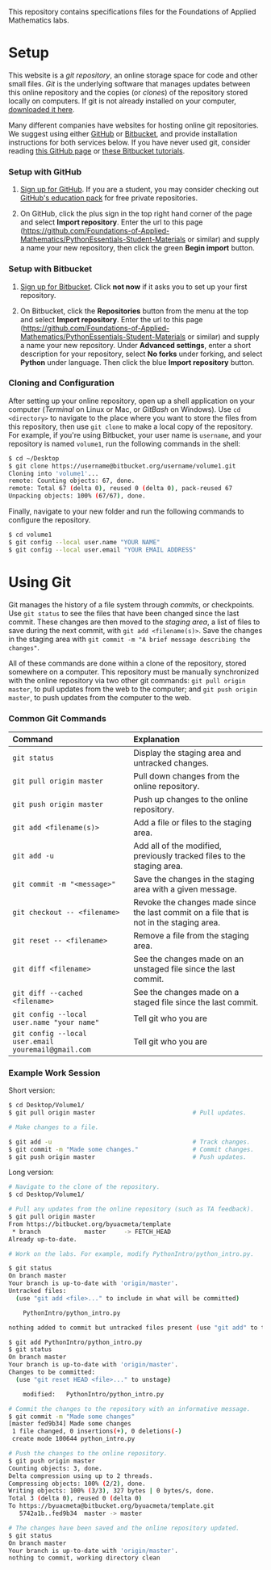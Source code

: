 This repository contains specifications files for the Foundations of Applied Mathematics labs.

# Setup

This website is a _git repository_, an online storage space for code and other small files.
_Git_ is the underlying software that manages updates between this online repository and the copies (or _clones_) of the repository stored locally on computers.
If git is not already installed on your computer, [downloaded it here](http://git-scm.com/downloads).

Many different companies have websites for hosting online git repositories.
We suggest using either [GitHub](https://github.com) or [Bitbucket](https://bitbucket.org), and provide installation instructions for both services below.
If you have never used git, consider reading [this GitHub page](https://help.github.com/articles/set-up-git/) or [these Bitbucket tutorials](https://www.atlassian.com/git/tutorials).

### Setup with GitHub

1. [Sign up for GitHub](https://github.com).
If you are a student, you may consider checking out [GitHub's education pack](https://education.github.com/) for free private repositories.

2. On GitHub, click the plus sign in the top right hand corner of the page and select **Import repository**.
Enter the url to this page (https://github.com/Foundations-of-Applied-Mathematics/PythonEssentials-Student-Materials or similar) and supply a name your new repository, then click the green **Begin import** button.

### Setup with Bitbucket

1. [Sign up for Bitbucket](https://bitbucket.org).
Click **not now** if it asks you to set up your first repository.

2. On Bitbucket, click the **Repositories** button from the menu at the top and select **Import repository**.
Enter the url to this page (https://github.com/Foundations-of-Applied-Mathematics/PythonEssentials-Student-Materials or similar) and supply a name your new repository.
Under **Advanced settings**, enter a short description for your repository, select **No forks** under forking, and select **Python** under language.
Then click the blue **Import repository** button.

### Cloning and Configuration

After setting up your online repository, open up a shell application on your computer (_Terminal_ on Linux or Mac, or _GitBash_ on Windows).
Use `cd <directory>` to navigate to the place where you want to store the files from this repository, then use `git clone` to make a local copy of the repository.
For example, if you're using Bitbucket, your user name is `username`, and your repository is named `volume1`, run the following commands in the shell:

```bash
$ cd ~/Desktop
$ git clone https://username@bitbucket.org/username/volume1.git
Cloning into 'volume1'...
remote: Counting objects: 67, done.
remote: Total 67 (delta 0), reused 0 (delta 0), pack-reused 67
Unpacking objects: 100% (67/67), done.
```

Finally, navigate to your new folder and run the following commands to configure the repository.

```bash
$ cd volume1
$ git config --local user.name "YOUR NAME"
$ git config --local user.email "YOUR EMAIL ADDRESS"
```

# Using Git

Git manages the history of a file system through _commits_, or checkpoints.
Use `git status` to see the files that have been changed since the last commit.
These changes are then moved to the _staging area_, a list of files to save during the next commit, with `git add <filename(s)>`.
Save the changes in the staging area with `git commit -m "A brief message describing the changes"`.

All of these commands are done within a clone of the repository, stored somewhere on a computer.
This repository must be manually synchronized with the online repository via two other git commands: `git pull origin master`, to pull updates from the web to the computer; and `git push origin master`, to push updates from the computer to the web.

### Common Git Commands

| Command                     | Explanation                                    |
|:------------------------------------------------|:---------------------------|
| `git status`               | Display the staging area and untracked changes.|
| `git pull origin master`   | Pull down changes from the online repository.  |
| `git push origin master`   | Push up changes to the online repository.      |
| `git add <filename(s)>`    | Add a file or files to the staging area.       |
| `git add -u`               | Add all of the modified, previously tracked files to the staging area.|
| `git commit -m "<message>"` | Save the changes in the staging area with a given message.|
| `git checkout -- <filename>` | Revoke the changes made since the last commit on a file that is not in the staging area. |
| `git reset -- <filename>`  | Remove a file from the staging area.           |
| `git diff <filename>`      | See the changes made on an unstaged file since the last commit.|
| `git diff --cached <filename>` | See the changes made on a staged file since the last commit.|
| `git config --local user.name "your name"` | Tell git who you are |
| `git config --local user.email youremail@gmail.com` | Tell git who you are |

### Example Work Session

Short version:
```bash
$ cd Desktop/Volume1/
$ git pull origin master                           # Pull updates.

# Make changes to a file.

$ git add -u                                       # Track changes.
$ git commit -m "Made some changes."               # Commit changes.
$ git push origin master                           # Push updates.
```

Long version:
```bash
# Navigate to the clone of the repository.
$ cd Desktop/Volume1/

# Pull any updates from the online repository (such as TA feedback).
$ git pull origin master
From https://bitbucket.org/byuacmeta/template
 * branch            master     -> FETCH_HEAD
Already up-to-date.

# Work on the labs. For example, modify PythonIntro/python_intro.py.

$ git status
On branch master
Your branch is up-to-date with 'origin/master'.
Untracked files:
  (use "git add <file>..." to include in what will be committed)

    PythonIntro/python_intro.py

nothing added to commit but untracked files present (use "git add" to track)

$ git add PythonIntro/python_intro.py 
$ git status
On branch master
Your branch is up-to-date with 'origin/master'.
Changes to be committed:
  (use "git reset HEAD <file>..." to unstage)

    modified:   PythonIntro/python_intro.py

# Commit the changes to the repository with an informative message.
$ git commit -m "Made some changes"
[master fed9b34] Made some changes
 1 file changed, 0 insertions(+), 0 deletions(-)
 create mode 100644 python_intro.py

# Push the changes to the online repository.
$ git push origin master
Counting objects: 3, done.
Delta compression using up to 2 threads.
Compressing objects: 100% (2/2), done.
Writing objects: 100% (3/3), 327 bytes | 0 bytes/s, done.
Total 3 (delta 0), reused 0 (delta 0)
To https://byuacmeta@bitbucket.org/byuacmeta/template.git
   5742a1b..fed9b34  master -> master

# The changes have been saved and the online repository updated.
$ git status
On branch master
Your branch is up-to-date with 'origin/master'.
nothing to commit, working directory clean
```
